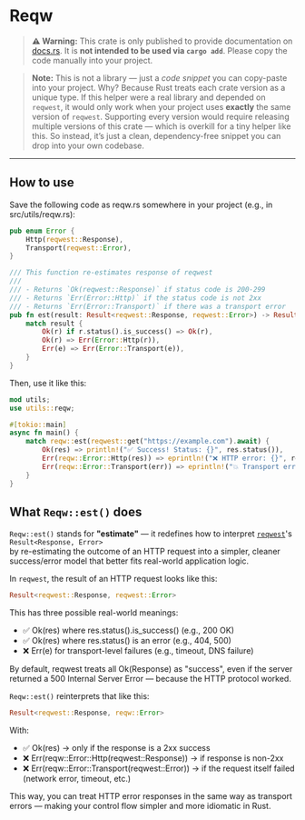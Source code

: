 # Reqw

> **⚠️ Warning:** This crate is only published to provide documentation on [docs.rs](https://docs.rs/reqw).
> It is **not intended to be used via `cargo add`**.
> Please copy the code manually into your project.

> **Note:** This is not a library — just a _code snippet_ you can copy-paste into your project.
> Why? Because Rust treats each crate version as a unique type.
> If this helper were a real library and depended on `reqwest`, it would only work when your project uses **exactly** the same version of `reqwest`.
> Supporting every version would require releasing multiple versions of this crate — which is overkill for a tiny helper like this.
> So instead, it’s just a clean, dependency-free snippet you can drop into your own codebase.

---

## How to use

Save the following code as reqw.rs somewhere in your project (e.g., in src/utils/reqw.rs):

```rust
pub enum Error {
    Http(reqwest::Response),
    Transport(reqwest::Error),
}

/// This function re-estimates response of reqwest
///
/// - Returns `Ok(reqwest::Response)` if status code is 200-299
/// - Returns `Err(Error::Http)` if the status code is not 2xx
/// - Returns `Err(Error::Transport)` if there was a transport error
pub fn est(result: Result<reqwest::Response, reqwest::Error>) -> Result<reqwest::Response, Error> {
    match result {
        Ok(r) if r.status().is_success() => Ok(r),
        Ok(r) => Err(Error::Http(r)),
        Err(e) => Err(Error::Transport(e)),
    }
}
```

Then, use it like this:

```rust
mod utils;
use utils::reqw;

#[tokio::main]
async fn main() {
    match reqw::est(reqwest::get("https://example.com").await) {
        Ok(res) => println!("✅ Success! Status: {}", res.status()),
        Err(reqw::Error::Http(res)) => eprintln!("❌ HTTP error: {}", res.status()),
        Err(reqw::Error::Transport(err)) => eprintln!("💥 Transport error: {}", err),
    }
}
```

## What `Reqw::est()` does

`Reqw::est()` stands for **"estimate"** — it redefines how to interpret [`reqwest`](https://docs.rs/reqwest)'s `Result<Response, Error>`  
by re-estimating the outcome of an HTTP request into a simpler, cleaner success/error model that better fits real-world application logic.

In `reqwest`, the result of an HTTP request looks like this:

```rust
Result<reqwest::Response, reqwest::Error>
```

This has three possible real-world meanings:

- ✅ Ok(res) where res.status().is_success() (e.g., 200 OK)
- ✅ Ok(res) where res.status() is an error (e.g., 404, 500)
- ❌ Err(e) for transport-level failures (e.g., timeout, DNS failure)

By default, reqwest treats all Ok(Response) as "success",
even if the server returned a 500 Internal Server Error — because the HTTP protocol worked.

`Reqw::est()` reinterprets that like this:

```rust
Result<reqwest::Response, reqw::Error>
```

With:

- ✅ Ok(res) → only if the response is a 2xx success
- ❌ Err(reqw::Error::Http(reqwest::Response)) → if response is non-2xx
- ❌ Err(reqw::Error::Transport(reqwest::Error)) → if the request itself failed (network error, timeout, etc.)

This way, you can treat HTTP error responses in the same way as transport errors — making your control flow simpler and more idiomatic in Rust.
